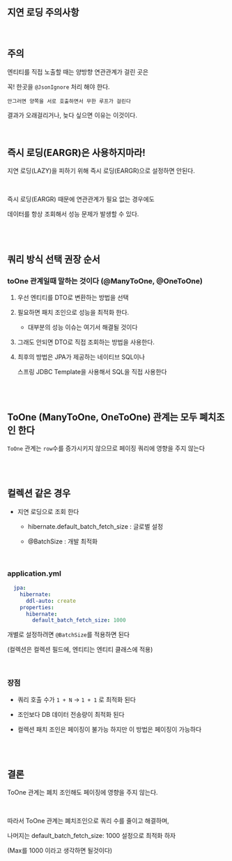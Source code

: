 ## 지연 로딩 주의사항

<br/>

## 주의

엔티티를 직접 노출할 때는 양방향 연관관계가 걸린 곳은 

꼭! 한곳을 `@JsonIgnore` 처리 해야 한다.

```
안그러면 양쪽을 서로 호출하면서 무한 루프가 걸린다
```

결과가 오래걸리거나, 늦다 싶으면 이유는 이것이다.

<br/>

## 즉시 로딩(EARGR)은 사용하지마라!

지연 로딩(LAZY)을 피하기 위해 즉시 로딩(EARGR)으로 설정하면 안된다.

<br/>

즉시 로딩(EARGR) 때문에 연관관계가 필요 없는 경우에도 

데이터를 항상 조회해서 성능 문제가 발생할 수 있다.


<br/><br/>

## 쿼리 방식 선택 권장 순서 

### toOne 관계일때 말하는 것이다 (@ManyToOne, @OneToOne)

1. 우선 엔티티를 DTO로 변환하는 방법을 선택

2. 필요하면 패치 조인으로 성능을 최적화 한다. 

    - 대부분의 성능 이슈는 여기서 해결될 것이다

3. 그래도 안되면 DTO로 직접 조회하는 방법을 사용한다.

4. 최후의 방법은 JPA가 제공하는 네이티브 SQL이나 

    스프링 JDBC Template을 사용해서 SQL을 직접 사용한다



<br/><br/>

## ToOne (ManyToOne, OneToOne) 관계는 모두 폐치조인 한다

`ToOne` 관계는 `row`수를 증가시키지 않으므로 페이징 쿼리에 영향을 주지 않는다


<br/><br/>

## 컬렉션 같은 경우

- 지연 로딩으로 조회 한다

    - hibernate.default_batch_fetch_size : 글로벌 설정

    - @BatchSize : 개발 최적화

<br/>

### application.yml

```yml
  jpa:
    hibernate:
      ddl-auto: create
    properties:
      hibernate:
        default_batch_fetch_size: 1000
```

개별로 설정하려면 `@BatchSize`를 적용하면 된다

(컬렉션은 컬렉션 필드에, 엔티티는 엔티티 클래스에 적용)


<br/>

### 장점

- 쿼리 호출 수가 `1 + N` -> `1 + 1` 로 최적화 된다

- 조인보다 DB 데이터 전송량이 최적화 된다

- 컬렉션 패치 조인은 페이징이 불가능 하지만 이 방법은 페이징이 가능하다


<br/><br/>

## 결론

ToOne 관계는 폐치 조인해도 페이징에 영향을 주지 않는다.

<br/>

따라서 ToOne 관계는 폐치조인으로 쿼리 수를 줄이고 해결하며, 

나머지는 default_batch_fetch_size: 1000 설정으로 최적화 하자

(Max를 1000 이라고 생각하면 될것이다)


